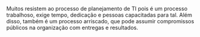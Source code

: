 Muitos resistem ao processo de planejamento de TI pois é um processo trabalhoso, exige tempo, dedicação e pessoas capacitadas para tal. Além disso, também é um processo arriscado, que pode assumir compromissos públicos na organização com entregas e resultados.